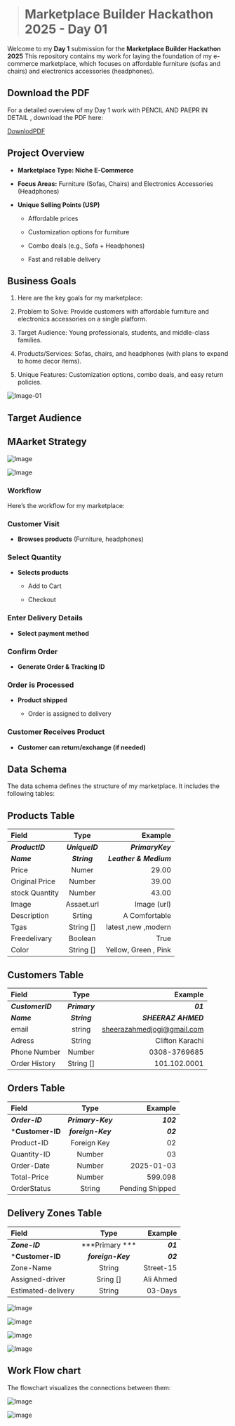 ># Marketplace Builder Hackathon 2025 - Day 01 
Welcome to my **Day 1** submission for the **Marketplace Builder Hackathon 2025** This repository contains my work for laying the foundation of my e-commerce marketplace, which focuses on affordable furniture (sofas and chairs) and electronics accessories (headphones).


## Download the PDF
For a detailed overview of my Day 1 work with PENCIL AND PAEPR IN DETAIL , download the PDF here:

[DownlodPDF](pdf/pdf.pdf)

## Project Overview

 * **Marketplace Type: Niche E-Commerce**
 * **Focus Areas:** Furniture (Sofas, Chairs) and Electronics Accessories (Headphones)
 * **Unique Selling Points (USP)**

     - Affordable prices

    - Customization options for furniture

     -  Combo deals (e.g., Sofa + Headphones)

      - Fast and reliable delivery

## Business Goals

1.   Here are the key goals for my marketplace:

2. Problem to Solve: Provide customers with affordable furniture and electronics accessories on a single platform.

3. Target Audience: Young professionals, students, and middle-class families.

4. Products/Services: Sofas, chairs, and headphones (with plans to expand to home decor items).

5. Unique Features: Customization options, combo deals, and easy return policies.

![Image-01](picture/01.jpg)


## Target Audience

## MAarket Strategy
 

![Image](picture/02.jpg)

![Image](picture/03.jpg)



 ### Workflow

 Here’s the workflow for my marketplace:

 ### Customer Visit

 * **Browses products** (Furniture, headphones)

 ### Select Quantity

 * **Selects products**

    - Add to Cart

     - Checkout

### Enter Delivery Details

* **Select payment method** 

### Confirm Order

* **Generate Order & Tracking ID**

### Order is Processed

* **Product shipped**

   - Order is assigned to delivery

### Customer Receives Product

* **Customer can return/exchange (if needed)**



## Data Schema

The data schema defines the structure of my marketplace. It includes the following tables:


## Products Table


| **Field**  |  **Type**  |  **Example**        |
|:-----------|:------------:|------------:|
| ***ProductID*** | ***UniqueID***  | ***PrimaryKey*** |
| ***Name***      | ***String***    | ***Leather & Medium***   |
| Price     | Numer     | 29.00   |   
| Original Price | Number | 39.00   |
| stock Quantity | Number | 43.00 |
| Image          | Assaet.url  |  Image (url)  |
| Description   |  Srting  |  A Comfortable  |
| Tgas         |   String []   | latest ,new ,modern  |
| Freedelivary |  Boolean  |  True|
| Color      |   String []   | Yellow, Green , Pink |


## Customers Table


| **Field**  |  **Type**  |  **Example**        |
|:-----------|:------------:|------------:|
| ***CustomerID*** | ***Primary***  | ***01*** |
| ***Name***      | ***String***    | ***SHEERAZ AHMED***   |
| email     | string     | sheerazahmedjogi@gmail.com   |   
| Adress | String | Clifton Karachi   |
| Phone Number | Number | 0308-3769685|
| Order History | String []  |  101.102.0001 |


## Orders Table

| **Field**  |  **Type**  |  **Example**        |
|:-----------|:------------:|------------:|
| ***Order-ID*** | ***Primary-Key***  | ***102*** |
| ***Customer-ID**    | ***foreign-Key***    | ***02***   |
| Product-ID     | Foreign Key   | 02  |   
| Quantity-ID | Number | 03   |
| Order-Date | Number |2025-01-03 |
| Total-Price         | Number  |  599.098 |
| OrderStatus   |  String  |  Pending Shipped  |


## Delivery Zones Table

| **Field**  |  **Type**  |  **Example**        |
|:-----------|:------------:|------------:|
| ***Zone-ID*** | ***Primary ***  | ***01*** |
| ***Customer-ID**    | ***foreign-Key***    | ***02***   |
| Zone-Name    | String  | Street-15 |   
| Assigned-driver  | Sring [] | Ali Ahmed  |
| Estimated-delivery | String | 03-Days|

![Image](picture/05.jpg)

![image](picture/08.jpg)

![image](picture/07.jpg)

![Image](picture/09.jpg)


## Work Flow chart

The flowchart visualizes the connections between them:

![Image](picture/04.jpg)

![image](picture/05.jpg)


















